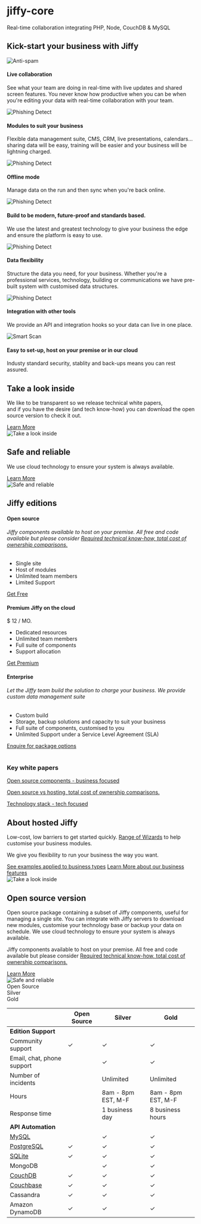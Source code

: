 # jiffy-core
Real-time collaboration integrating PHP, Node, CouchDB &amp; MySQL

<!-- three-blcok -->
<div class="container my-5 py-2">
<h2 class="text-center font-weight-bold my-5">Kick-start your business with Jiffy</h2>
<div class="row">
<div data-aos="fade-up" data-aos-delay="0" data-aos-duration="1000" data-aos-once="true" class="col-md-4 text-center"><img src="../../../assets/img/smart-protect-3.jpg" alt="Anti-spam" class="mx-auto" />
<h4>Live collaboration</h4>
<p>See what your team are doing in real-time with live updates and shared screen features. You never know how productive when you can be when you're editing your data with real-time collaboration with your team.</p>
</div>
<div data-aos="fade-up" data-aos-delay="200" data-aos-duration="1000" data-aos-once="true" class="col-md-4 text-center"><img src="../../../assets/img/smart-protect-1.jpg" alt="Phishing Detect" class="mx-auto" />
<h4>Modules to suit your business</h4>
<p>Flexible data management suite, CMS, CRM, live presentations, calendars... sharing data will be easy, training will be easier and your business will be lightning charged.</p>
</div>
<div data-aos="fade-up" data-aos-delay="200" data-aos-duration="1000" data-aos-once="true" class="col-md-4 text-center"><img src="../../../assets/img/smart-protect-2.jpg" alt="Phishing Detect" class="mx-auto" />
<h4>Offline mode</h4>
<p>Manage data on the run and then sync when you're back online.</p>
</div>
<div data-aos="fade-up" data-aos-delay="200" data-aos-duration="1000" data-aos-once="true" class="col-md-4 text-center"><img src="../../../assets/img/smart-protect-1.jpg" alt="Phishing Detect" class="mx-auto" />
<h4>Build to be modern, future-proof and standards based.</h4>
<p>We use the latest and greatest technology to give your business the edge and ensure the platform is easy to use.</p>
</div>
<div data-aos="fade-up" data-aos-delay="200" data-aos-duration="1000" data-aos-once="true" class="col-md-4 text-center"><img src="../../../assets/img/smart-protect-2.jpg" alt="Phishing Detect" class="mx-auto" />
<h4>Data flexibility</h4>
<p>Structure the data you need, for your business. Whether you're a professional services, technology, building or communications we have pre-built system with customised data structures.</p>
</div>
<div data-aos="fade-up" data-aos-delay="200" data-aos-duration="1000" data-aos-once="true" class="col-md-4 text-center"><img src="../../../assets/img/smart-protect-3.jpg" alt="Phishing Detect" class="mx-auto" />
<h4>Integration with other tools</h4>
<p>We provide an API and integration hooks so your data can live in one place.</p>
</div>
<div data-aos="fade-up" data-aos-delay="400" data-aos-duration="1000" data-aos-once="true" class="col-md-4 text-center"><img src="../../../assets/img/smart-protect-1.jpg" alt="Smart Scan" class="mx-auto" />
<h4>Easy to set-up, host on your premise or in our cloud</h4>
<p>Industy standard security, stablity and back-ups means you can rest assured.</p>
</div>
</div>
</div>
<!-- feature (skew background) -->
<div class="jumbotron first jumbotron-fluid feature" id="feature-first">
<div class="container my-5">
<div class="row justify-content-between text-center text-md-left">
<div data-aos="fade-right" data-aos-duration="1000" data-aos-once="true" class="col-md-6">
<h2 class="font-weight-bold">Take a look inside</h2>
<p class="my-4">We like to be transparent so we release technical white papers, <br /> and if you have the desire (and tech know-how) you can download the open source version to check it out.</p>
<a href="#" class="btn my-4 font-weight-bold atlas-cta cta-blue">Learn More</a></div>
<div data-aos="fade-left" data-aos-duration="1000" data-aos-once="true" class="col-md-6 align-self-center"><img src="../../../assets/img/feature-1.png" alt="Take a look inside" class="mx-auto d-block" /></div>
</div>
</div>
</div>
<!-- feature (green background) -->
<div class="jumbotron last jumbotron-fluid feature" id="feature-last">
<div class="container">
<div class="row justify-content-between text-center text-md-left">
<div data-aos="fade-left" data-aos-duration="1000" data-aos-once="true" class="col-md-6 flex-md-last">
<h2 class="font-weight-bold">Safe and reliable</h2>
<p class="my-4">We use cloud technology to ensure your system is always available.</p>
<a href="#" class="btn my-4 font-weight-bold atlas-cta cta-blue">Learn More</a></div>
<div data-aos="fade-right" data-aos-duration="1000" data-aos-once="true" class="col-md-6 align-self-center flex-md-first"><img src="../../../assets/img/feature-2.png" alt="Safe and reliable" class="mx-auto d-block" /></div>
</div>
</div>
</div>
<!-- price table -->
<div class="container my-5 py-2" id="price-table">
<h2 class="text-center font-weight-bold d-block mb-3">Jiffy editions</h2>
<div class="row">
<div data-aos="fade-right" data-aos-delay="200" data-aos-duration="1000" data-aos-once="true" class="col-md-4 text-center py-4 mt-5">
<h4 class="my-4">Open source</h4>
<h6>Jiffy components available to host on your premise. All free and code available but please consider <a href="#">Required technical know-how, total cost of ownership comparisons.</a></h6>
<ul class="list-unstyled">
<li>Single site</li>
<li>Host of modules</li>
<li>Unlimited team members</li>
<li>Limited Support</li>
</ul>
<a href="#" class="btn my-4 font-weight-bold atlas-cta cta-ghost">Get Free</a></div>
<div data-aos="fade-up" data-aos-duration="1000" data-aos-once="true" class="col-md-4 text-center py-4 mt-5 rounded" id="price-table__premium">
<h4 class="my-4">Premium Jiffy on the cloud</h4>
<p class="font-weight-bold">$ <span class="display-2 font-weight-bold">12</span> / MO.</p>
<ul class="list-unstyled">
<li>Dedicated resources</li>
<li>Unlimited team members</li>
<li>Full suite of components</li>
<li>Support allocation</li>
</ul>
<a href="#" class="btn my-4 font-weight-bold atlas-cta cta-green">Get Premium</a></div>
<div data-aos="fade-left" data-aos-delay="200" data-aos-duration="1000" data-aos-once="true" class="col-md-4 text-center py-4 mt-5">
<h4 class="my-4">Enterprise</h4>
<h6>Let the Jiffy team build the solution to charge your business. We provide custom data management suite</h6>
<ul class="list-unstyled">
<li>Custom build</li>
<li>Storage, backup solutions and capacity to suit your business</li>
<li>Full suite of components, customised to you</li>
<li>Unlimited Support under a Service Level Agreement (SLA)</li>
</ul>
<a href="#" class="btn my-4 font-weight-bold atlas-cta cta-ghost">Enquire for package options</a></div>
</div>
<div class="jumbotron" style="margin-top: 40px;">
<h3>Key white papers</h3>
<p><a href="#">Open source components - business focused</a></p>
<p><a href="#">Open source vs hosting, total cost of ownership comparisons.</a></p>
<p><a href="#">Technology stack - tech focused</a></p>
</div>
<!-- feature (green background) -->
<div class="jumbotron first jumbotron-fluid feature" id="feature-first">
<div class="container my-5">
<div class="row justify-content-between text-center text-md-left">
<div data-aos="fade-right" data-aos-duration="1000" data-aos-once="true" class="col-md-6">
<h2 class="font-weight-bold">About hosted Jiffy</h2>
<p class="my-4">Low-cost, low barriers to get started quickly. <a href="#">Range of Wizards</a> to help customise your business modules.</p>
<p class="my-4">We give you flexibility to run your business the way you want.</p>
<a href="#" class="btn my-4 font-weight-bold atlas-cta cta-blue">See examples applied to business types</a> <a href="#" class="btn my-4 font-weight-bold atlas-cta cta-blue">Learn More about our business features</a></div>
<div data-aos="fade-left" data-aos-duration="1000" data-aos-once="true" class="col-md-6 align-self-center"><img src="../../../assets/img/feature-1.png" alt="Take a look inside" class="mx-auto d-block" /></div>
</div>
</div>
</div>
<!-- feature (green background) -->
<div class="jumbotron last jumbotron-fluid feature" id="feature-last">
<div class="container">
<div class="row justify-content-between text-center text-md-left">
<div data-aos="fade-left" data-aos-duration="1000" data-aos-once="true" class="col-md-6 flex-md-last">
<h2 class="font-weight-bold">Open source version</h2>
<p class="my-4">Open source package containing a subset of Jiffy components, useful for managing a single site. You can integrate with Jiffy servers to download new modules, customise your technology base or backup your data on schedule. We use cloud technology to ensure your system is always available.</p>
<p class="my-4">Jiffy components available to host on your premise. All free and code available but please consider <a href="#">Required technical know-how, total cost of ownership comparisons.</a></p>
<a href="#" class="btn my-4 font-weight-bold atlas-cta cta-blue">Learn More</a></div>
<div data-aos="fade-right" data-aos-duration="1000" data-aos-once="true" class="col-md-6 align-self-center flex-md-first"><img src="../../../assets/img/feature-2.png" alt="Safe and reliable" class="mx-auto d-block" /></div>
</div>
</div>
</div>
<section class="editionsTable">
<div class="jiffy-container">
<div class="products-editionsTable-head-buttons">
<div class="jiffy-button products-editionsTable-head-button" id="open_source">Open Source</div>
<div class="df-button products-editionsTable-head-button" id="silver">Silver</div>
<div class="df-button products-editionsTable-head-button" id="gold">Gold</div>
</div>
</div>
<div class="df-container">
<table>
<thead>
<tr>
<th>&nbsp;</th>
<th>Open Source</th>
<th>Silver</th>
<th>Gold</th>
</tr>
</thead>
<tbody>
<tr class="subhead">
<td colspan="4"><strong>Edition Support</strong></td>
</tr>
<tr>
<td class="subtitle-cell">Community support</td>
<td class="open-source-edition-cell">✓</td>
<td class="silver-edition-cell">✓</td>
<td class="gold-edition-cell">✓</td>
</tr>
<tr>
<td class="subtitle-cell">Email, chat, phone support</td>
<td class="open-source-edition-cell">&nbsp;</td>
<td class="silver-edition-cell">✓</td>
<td class="gold-edition-cell">✓</td>
</tr>
<tr>
<td class="subtitle-cell">Number of incidents</td>
<td class="open-source-edition-cell">&nbsp;</td>
<td class="silver-edition-cell">Unlimited</td>
<td class="gold-edition-cell">Unlimited</td>
</tr>
<tr>
<td class="subtitle-cell">Hours</td>
<td class="open-source-edition-cell">&nbsp;</td>
<td class="silver-edition-cell">8am - 8pm EST, M-F</td>
<td class="gold-edition-cell">8am - 8pm EST, M-F</td>
</tr>
<tr>
<td class="subtitle-cell">Response time</td>
<td class="open-source-edition-cell">&nbsp;</td>
<td class="silver-edition-cell">1 business day</td>
<td class="gold-edition-cell">8 business hours</td>
</tr>
<tr class="products-editionsTable-subhead">
<td colspan="4"><strong>API Automation</strong></td>
</tr>
<tr>
<td class="subtitle-cell"><a href="../../../hub/integrations/mysql/">MySQL</a></td>
<td class="open-source-edition-cell"></td>
<td class="silver-edition-cell">✓</td>
<td class="gold-edition-cell">✓</td>
</tr>
<tr>
<td class="subtitle-cell"><a href="../../../hub/integrations/postgresql/">PostgreSQL</a></td>
<td class="open-source-edition-cell">✓</td>
<td class="silver-edition-cell">✓</td>
<td class="gold-edition-cell">✓</td>
</tr>
<tr>
<td class="subtitle-cell"><a href="../../../hub/integrations/sqlite/">SQLite</a></td>
<td class="open-source-edition-cell">✓</td>
<td class="silver-edition-cell">✓</td>
<td class="gold-edition-cell">✓</td>
</tr>
<tr>
<td class="subtitle-cell">MongoDB</td>
<td class="open-source-edition-cell"></td>
<td class="silver-edition-cell">✓</td>
<td class="gold-edition-cell">✓</td>
</tr>
<tr>
<td class="subtitle-cell"><a href="../../../hub/integrations/couchdb/">CouchDB</a></td>
<td class="open-source-edition-cell">✓</td>
<td class="silver-edition-cell">✓</td>
<td class="gold-edition-cell">✓</td>
</tr>
<tr>
<td class="subtitle-cell"><a href="../../../hub/integrations/couchbase/">Couchbase</a></td>
<td class="open-source-edition-cell">✓</td>
<td class="silver-edition-cell">✓</td>
<td class="gold-edition-cell">✓</td>
</tr>
<tr>
<td class="subtitle-cell">Cassandra</td>
<td class="open-source-edition-cell">✓</td>
<td class="silver-edition-cell">✓</td>
<td class="gold-edition-cell">✓</td>
</tr>
<tr>
<td class="subtitle-cell">Amazon DynamoDB</td>
<td class="open-source-edition-cell">✓</td>
<td class="silver-edition-cell">✓</td>
<td class="gold-edition-cell">✓</td>
</tr></table>

